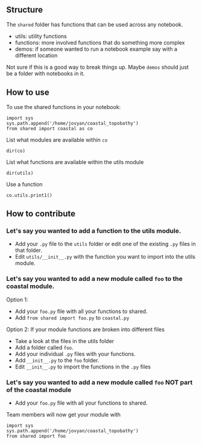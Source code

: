 ## Structure

The `shared` folder has functions that can be used across any notebook.

* utils: utility functions
* functions: more involved functions that do something more complex
* demos: if someone wanted to run a notebook example say with a different location

Not sure if this is a good way to break things up. Maybe `demos` should just be a folder with notebooks in it.

## How to use

To use the shared functions in your notebook:

```
import sys
sys.path.append('/home/jovyan/coastal_topobathy')
from shared import coastal as co
```

List what modules are available within `co`

```
dir(co)
```

List what functions are available within the utils module

```
dir(utils)
```

Use a function

```
co.utils.print1()
```

## How to contribute

### Let's say you wanted to add a function to the utils module.

* Add your `.py` file to the `utils` folder or edit one of the existing `.py` files in that folder.
* Edit `utils/__init__.py` with the function you want to import into the utils module.

### Let's say you wanted to add a new module called `foo` to the coastal module.

Option 1: 
* Add your `foo.py` file with all your functions to shared. 
* Add `from shared import foo.py` to `coastal.py`

Option 2: If your module functions are broken into different files
* Take a look at the files in the utils folder
* Add a folder called `foo`. 
* Add your individual `.py` files with your functions.
* Add `__init__.py` to the `foo` folder.
* Edit `__init__.py` to import the functions in the `.py` files

### Let's say you wanted to add a new module called `foo` NOT part of the coastal module

* Add your `foo.py` file with all your functions to shared. 

Team members will now get your module with

```
import sys
sys.path.append('/home/jovyan/coastal_topobathy')
from shared import foo
```

